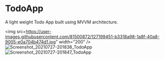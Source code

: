 # TodoApp

A light weight Todo App built using MVVM architecture.

<img src=https://user-images.githubusercontent.com/81500872/127199451-b3318a98-1a8f-40a8-9005-e0a704b474d1.jpg" width="200" />
![Screenshot_20210727-201838_TodoApp](https://user-images.githubusercontent.com/81500872/127199571-3f3a3d5e-b5f9-420c-b30b-7aab08c6a28e.jpg)
![Screenshot_20210727-201847_TodoApp](https://user-images.githubusercontent.com/81500872/127199625-5f148a3e-64bf-4fa8-b6cb-d589758c82d0.jpg)
